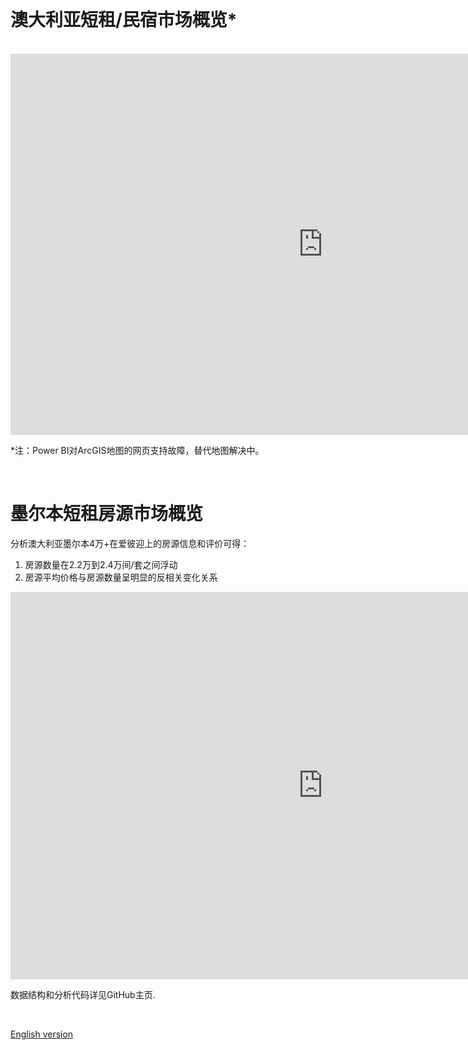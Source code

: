 <br>

# 澳大利亚短租/民宿市场概览*
<br>
<iframe width="1000" height="610" src="https://app.powerbi.com/view?r=eyJrIjoiYmFlMmQwNjQtZGU4OS00YzgyLTg1NDUtNzRiMjdiMTBiMTQ0IiwidCI6Ijc4ZWRhMzM0LWU5MTctNDQzNS1iMjM1LTg1OGI3MjFlY2ZmMSJ9" frameborder="0" allowFullScreen="true"></iframe>

\*注：Power BI对ArcGIS地图的网页支持故障，替代地图解决中。

<br>

# 墨尔本短租房源市场概览

分析澳大利亚墨尔本4万+在爱彼迎上的房源信息和评价可得：
1. 房源数量在2.2万到2.4万间/套之间浮动
2. 房源平均价格与房源数量呈明显的反相关变化关系




<iframe width="1000" height="620" src="https://app.powerbi.com/view?r=eyJrIjoiNDc5NjI3OGYtODM0Ni00OTI4LWJmZjQtYzMzNTE0YjNmOTczIiwidCI6Ijc4ZWRhMzM0LWU5MTctNDQzNS1iMjM1LTg1OGI3MjFlY2ZmMSJ9" frameborder="0" allowFullScreen="true"></iframe>

<br>

数据结构和分析代码详见GitHub主页.

<br>

[English version](https://github.com/tylerxty/Rental-Market-Analysis/blob/master/README.en.md)
